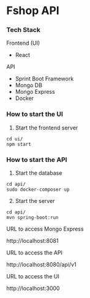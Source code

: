 # Fshop API

### Tech Stack

Frontend (UI)

- React

API

- Sprint Boot Framework
- Mongo DB
- Mongo Express
- Docker

### How to start the UI

1. Start the frontend server
```
cd ui/
npm start
```

### How to start the API

1. Start the database
```
cd api/
sudo docker-composer up 
```

2. Start the server
```
cd api/
mvn spring-boot:run
```

URL to access Mongo Express

http://localhost:8081

URL to access the API

http://localhost:8080/api/v1

URL to access the UI

http://localhost:3000
